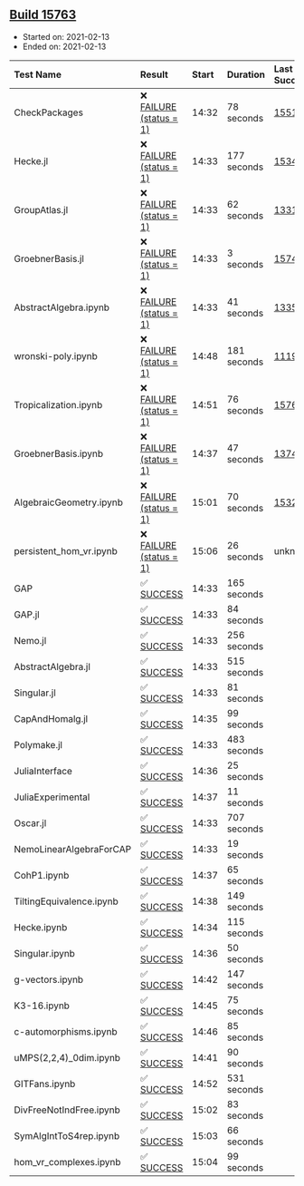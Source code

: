 ## [Build 15763](https://oscarci.mathematik.uni-kl.de/job/oscar/15763/)

* Started on: 2021-02-13
* Ended on: 2021-02-13

| Test Name    | Result | Start | Duration | Last Success | First Failure |
|:-------------|:-------|:------|:---------|:-------------|:--------------|
| CheckPackages | ❌ [FAILURE (status = 1)](https://oscarci.mathematik.uni-kl.de/job/oscar/15763/artifact/logs/build-15763/CheckPackages.log) | 14:32 | 78 seconds | [15514](https://oscarci.mathematik.uni-kl.de/job/oscar/15514/) | [15515](https://oscarci.mathematik.uni-kl.de/job/oscar/15515/) |
| Hecke.jl | ❌ [FAILURE (status = 1)](https://oscarci.mathematik.uni-kl.de/job/oscar/15763/artifact/logs/build-15763/Hecke.jl.log) | 14:33 | 177 seconds | [15344](https://oscarci.mathematik.uni-kl.de/job/oscar/15344/) | [15348](https://oscarci.mathematik.uni-kl.de/job/oscar/15348/) |
| GroupAtlas.jl | ❌ [FAILURE (status = 1)](https://oscarci.mathematik.uni-kl.de/job/oscar/15763/artifact/logs/build-15763/GroupAtlas.jl.log) | 14:33 | 62 seconds | [13311](https://oscarci.mathematik.uni-kl.de/job/oscar/13311/) | [13312](https://oscarci.mathematik.uni-kl.de/job/oscar/13312/) |
| GroebnerBasis.jl | ❌ [FAILURE (status = 1)](https://oscarci.mathematik.uni-kl.de/job/oscar/15763/artifact/logs/build-15763/GroebnerBasis.jl.log) | 14:33 | 3 seconds | [15745](https://oscarci.mathematik.uni-kl.de/job/oscar/15745/) | [15746](https://oscarci.mathematik.uni-kl.de/job/oscar/15746/) |
| AbstractAlgebra.ipynb | ❌ [FAILURE (status = 1)](https://oscarci.mathematik.uni-kl.de/job/oscar/15763/artifact/logs/build-15763/AbstractAlgebra.ipynb.log) | 14:33 | 41 seconds | [13355](https://oscarci.mathematik.uni-kl.de/job/oscar/13355/) | [13356](https://oscarci.mathematik.uni-kl.de/job/oscar/13356/) |
| wronski-poly.ipynb | ❌ [FAILURE (status = 1)](https://oscarci.mathematik.uni-kl.de/job/oscar/15763/artifact/logs/build-15763/wronski-poly.ipynb.log) | 14:48 | 181 seconds | [11192](https://oscarci.mathematik.uni-kl.de/job/oscar/11192/) | [11193](https://oscarci.mathematik.uni-kl.de/job/oscar/11193/) |
| Tropicalization.ipynb | ❌ [FAILURE (status = 1)](https://oscarci.mathematik.uni-kl.de/job/oscar/15763/artifact/logs/build-15763/Tropicalization.ipynb.log) | 14:51 | 76 seconds | [15761](https://oscarci.mathematik.uni-kl.de/job/oscar/15761/) | [15762](https://oscarci.mathematik.uni-kl.de/job/oscar/15762/) |
| GroebnerBasis.ipynb | ❌ [FAILURE (status = 1)](https://oscarci.mathematik.uni-kl.de/job/oscar/15763/artifact/logs/build-15763/GroebnerBasis.ipynb.log) | 14:37 | 47 seconds | [13748](https://oscarci.mathematik.uni-kl.de/job/oscar/13748/) | [13749](https://oscarci.mathematik.uni-kl.de/job/oscar/13749/) |
| AlgebraicGeometry.ipynb | ❌ [FAILURE (status = 1)](https://oscarci.mathematik.uni-kl.de/job/oscar/15763/artifact/logs/build-15763/AlgebraicGeometry.ipynb.log) | 15:01 | 70 seconds | [15322](https://oscarci.mathematik.uni-kl.de/job/oscar/15322/) | [15323](https://oscarci.mathematik.uni-kl.de/job/oscar/15323/) |
| persistent_hom_vr.ipynb | ❌ [FAILURE (status = 1)](https://oscarci.mathematik.uni-kl.de/job/oscar/15763/artifact/logs/build-15763/persistent_hom_vr.ipynb.log) | 15:06 | 26 seconds | unknown | unknown |
| GAP | ✅ [SUCCESS](https://oscarci.mathematik.uni-kl.de/job/oscar/15763/artifact/logs/build-15763/GAP.log) | 14:33 | 165 seconds |  |  |
| GAP.jl | ✅ [SUCCESS](https://oscarci.mathematik.uni-kl.de/job/oscar/15763/artifact/logs/build-15763/GAP.jl.log) | 14:33 | 84 seconds |  |  |
| Nemo.jl | ✅ [SUCCESS](https://oscarci.mathematik.uni-kl.de/job/oscar/15763/artifact/logs/build-15763/Nemo.jl.log) | 14:33 | 256 seconds |  |  |
| AbstractAlgebra.jl | ✅ [SUCCESS](https://oscarci.mathematik.uni-kl.de/job/oscar/15763/artifact/logs/build-15763/AbstractAlgebra.jl.log) | 14:33 | 515 seconds |  |  |
| Singular.jl | ✅ [SUCCESS](https://oscarci.mathematik.uni-kl.de/job/oscar/15763/artifact/logs/build-15763/Singular.jl.log) | 14:33 | 81 seconds |  |  |
| CapAndHomalg.jl | ✅ [SUCCESS](https://oscarci.mathematik.uni-kl.de/job/oscar/15763/artifact/logs/build-15763/CapAndHomalg.jl.log) | 14:35 | 99 seconds |  |  |
| Polymake.jl | ✅ [SUCCESS](https://oscarci.mathematik.uni-kl.de/job/oscar/15763/artifact/logs/build-15763/Polymake.jl.log) | 14:33 | 483 seconds |  |  |
| JuliaInterface | ✅ [SUCCESS](https://oscarci.mathematik.uni-kl.de/job/oscar/15763/artifact/logs/build-15763/JuliaInterface.log) | 14:36 | 25 seconds |  |  |
| JuliaExperimental | ✅ [SUCCESS](https://oscarci.mathematik.uni-kl.de/job/oscar/15763/artifact/logs/build-15763/JuliaExperimental.log) | 14:37 | 11 seconds |  |  |
| Oscar.jl | ✅ [SUCCESS](https://oscarci.mathematik.uni-kl.de/job/oscar/15763/artifact/logs/build-15763/Oscar.jl.log) | 14:33 | 707 seconds |  |  |
| NemoLinearAlgebraForCAP | ✅ [SUCCESS](https://oscarci.mathematik.uni-kl.de/job/oscar/15763/artifact/logs/build-15763/NemoLinearAlgebraForCAP.log) | 14:33 | 19 seconds |  |  |
| CohP1.ipynb | ✅ [SUCCESS](https://oscarci.mathematik.uni-kl.de/job/oscar/15763/artifact/logs/build-15763/CohP1.ipynb.log) | 14:37 | 65 seconds |  |  |
| TiltingEquivalence.ipynb | ✅ [SUCCESS](https://oscarci.mathematik.uni-kl.de/job/oscar/15763/artifact/logs/build-15763/TiltingEquivalence.ipynb.log) | 14:38 | 149 seconds |  |  |
| Hecke.ipynb | ✅ [SUCCESS](https://oscarci.mathematik.uni-kl.de/job/oscar/15763/artifact/logs/build-15763/Hecke.ipynb.log) | 14:34 | 115 seconds |  |  |
| Singular.ipynb | ✅ [SUCCESS](https://oscarci.mathematik.uni-kl.de/job/oscar/15763/artifact/logs/build-15763/Singular.ipynb.log) | 14:36 | 50 seconds |  |  |
| g-vectors.ipynb | ✅ [SUCCESS](https://oscarci.mathematik.uni-kl.de/job/oscar/15763/artifact/logs/build-15763/g-vectors.ipynb.log) | 14:42 | 147 seconds |  |  |
| K3-16.ipynb | ✅ [SUCCESS](https://oscarci.mathematik.uni-kl.de/job/oscar/15763/artifact/logs/build-15763/K3-16.ipynb.log) | 14:45 | 75 seconds |  |  |
| c-automorphisms.ipynb | ✅ [SUCCESS](https://oscarci.mathematik.uni-kl.de/job/oscar/15763/artifact/logs/build-15763/c-automorphisms.ipynb.log) | 14:46 | 85 seconds |  |  |
| uMPS(2,2,4)_0dim.ipynb | ✅ [SUCCESS](https://oscarci.mathematik.uni-kl.de/job/oscar/15763/artifact/logs/build-15763/uMPS-2-2-4-_0dim.ipynb.log) | 14:41 | 90 seconds |  |  |
| GITFans.ipynb | ✅ [SUCCESS](https://oscarci.mathematik.uni-kl.de/job/oscar/15763/artifact/logs/build-15763/GITFans.ipynb.log) | 14:52 | 531 seconds |  |  |
| DivFreeNotIndFree.ipynb | ✅ [SUCCESS](https://oscarci.mathematik.uni-kl.de/job/oscar/15763/artifact/logs/build-15763/DivFreeNotIndFree.ipynb.log) | 15:02 | 83 seconds |  |  |
| SymAlgIntToS4rep.ipynb | ✅ [SUCCESS](https://oscarci.mathematik.uni-kl.de/job/oscar/15763/artifact/logs/build-15763/SymAlgIntToS4rep.ipynb.log) | 15:03 | 66 seconds |  |  |
| hom_vr_complexes.ipynb | ✅ [SUCCESS](https://oscarci.mathematik.uni-kl.de/job/oscar/15763/artifact/logs/build-15763/hom_vr_complexes.ipynb.log) | 15:04 | 99 seconds |  |  |
